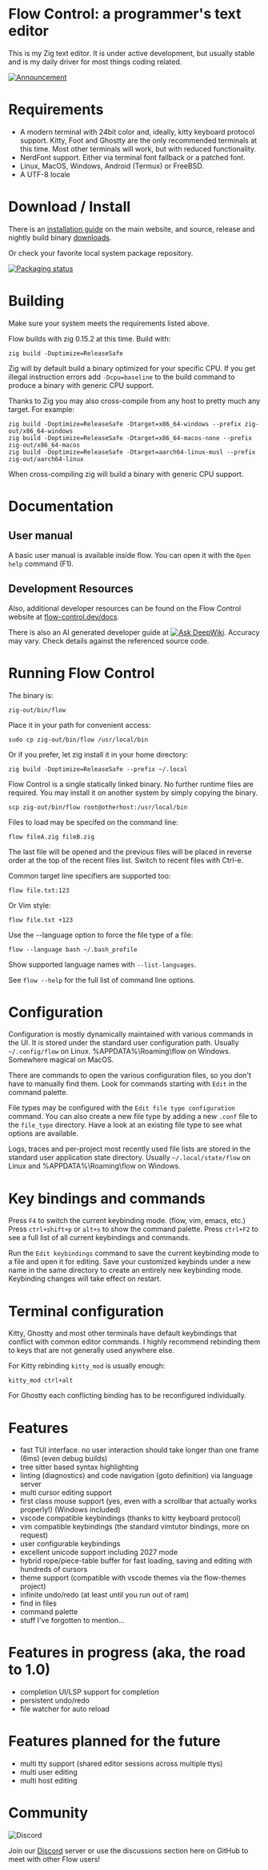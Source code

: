 # Flow Control: a programmer's text editor

This is my Zig text editor. It is under active development, but usually stable
and is my daily driver for most things coding related.

[![Announcement](https://img.youtube.com/vi/iwPg3sIxMGw/maxresdefault.jpg)](https://www.youtube.com/watch?v=iwPg3sIxMGw)


# Requirements
- A modern terminal with 24bit color and, ideally, kitty keyboard protocol
  support. Kitty, Foot and Ghostty are the only recommended terminals at this
  time. Most other terminals will work, but with reduced functionality.
- NerdFont support. Either via terminal font fallback or a patched font.
- Linux, MacOS, Windows, Android (Termux) or FreeBSD.
- A UTF-8 locale


# Download / Install

There is an [installation guide](https://flow-control.dev/installation) on the
main website, and source, release and nightly build binary
[downloads](https://flow-control.dev/downloads).

Or check your favorite local system package repository.

[![Packaging status](https://repology.org/badge/vertical-allrepos/flow-control.svg)](https://repology.org/project/flow-control/versions)


# Building

Make sure your system meets the requirements listed above.

Flow builds with zig 0.15.2 at this time. Build with:

```shell
zig build -Doptimize=ReleaseSafe
```

Zig will by default build a binary optimized for your specific CPU. If you get
illegal instruction errors add `-Dcpu=baseline` to the build command to produce
a binary with generic CPU support.


Thanks to Zig you may also cross-compile from any host to pretty much any
target. For example:

```shell
zig build -Doptimize=ReleaseSafe -Dtarget=x86_64-windows --prefix zig-out/x86_64-windows
zig build -Doptimize=ReleaseSafe -Dtarget=x86_64-macos-none --prefix zig-out/x86_64-macos
zig build -Doptimize=ReleaseSafe -Dtarget=aarch64-linux-musl --prefix zig-out/aarch64-linux
```

When cross-compiling zig will build a binary with generic CPU support.


# Documentation

## User manual

A basic user manual is available inside flow. You can open it with the
`Open help` command (F1).

## Development Resources

Also, additional developer resources can be found on the Flow Control website at
[flow-control.dev/docs](https://flow-control.dev/docs/).

There is also an AI generated developer guide at
[![Ask DeepWiki](https://deepwiki.com/badge.svg)](https://deepwiki.com/neurocyte/flow).
Accuracy may vary. Check details against the referenced source code.


# Running Flow Control

The binary is:

```shell
zig-out/bin/flow
```

Place it in your path for convenient access:

```shell
sudo cp zig-out/bin/flow /usr/local/bin
```

Or if you prefer, let zig install it in your home directory:

```shell
zig build -Doptimize=ReleaseSafe --prefix ~/.local
```

Flow Control is a single statically linked binary. No further runtime files are
required. You may install it on another system by simply copying the binary.

```shell
scp zig-out/bin/flow root@otherhost:/usr/local/bin
```

Files to load may be specifed on the command line:

```shell
flow fileA.zig fileB.zig
```

The last file will be opened and the previous files will be placed in reverse
order at the top of the recent files list. Switch to recent files with Ctrl-e.

Common target line specifiers are supported too:

```shell
flow file.txt:123
```

Or Vim style:

```shell
flow file.txt +123
```

Use the --language option to force the file type of a file:

```shell
flow --language bash ~/.bash_profile
```

Show supported language names with `--list-languages`.

See `flow --help` for the full list of command line options.

# Configuration

Configuration is mostly dynamically maintained with various commands in the UI.
It is stored under the standard user configuration path. Usually
`~/.config/flow` on Linux. %APPDATA%\Roaming\flow on Windows. Somewhere magical
on MacOS.

There are commands to open the various configuration files, so you don't have to
manually find them. Look for commands starting with `Edit` in the command
palette.

File types may be configured with the `Edit file type configuration` command.
You can also create a new file type by adding a new `.conf` file to the
`file_type` directory. Have a look at an existing file type to see what options
are available.

Logs, traces and per-project most recently used file lists are stored in the
standard user application state directory. Usually `~/.local/state/flow` on
Linux and %APPDATA%\Roaming\flow on Windows.

# Key bindings and commands

Press `F4` to switch the current keybinding mode. (flow, vim, emacs, etc.)
Press `ctrl+shift+p` or `alt+x` to show the command palette.
Press `ctrl+F2` to see a full list of all current keybindings and commands.

Run the `Edit keybindings` command to save the current keybinding mode to a
file and open it for editing. Save your customized keybinds under a new name
in the same directory to create an entirely new keybinding mode. Keybinding
changes will take effect on restart.

# Terminal configuration

Kitty, Ghostty and most other terminals have default keybindings that conflict
with common editor commands. I highly recommend rebinding them to keys that are
not generally used anywhere else.

For Kitty rebinding `kitty_mod` is usually enough:
```
kitty_mod ctrl+alt
```

For Ghostty each conflicting binding has to be reconfigured individually.

# Features
- fast TUI interface. no user interaction should take longer than one frame
  (6ms) (even debug builds)
- tree sitter based syntax highlighting
- linting (diagnostics) and code navigation (goto definition) via language
  server
- multi cursor editing support
- first class mouse support (yes, even with a scrollbar that actually works
  properly!) (Windows included)
- vscode compatible keybindings (thanks to kitty keyboard protocol)
- vim compatible keybindings (the standard vimtutor bindings, more on request)
- user configurable keybindings
- excellent unicode support including 2027 mode
- hybrid rope/piece-table buffer for fast loading, saving and editing with
  hundreds of cursors
- theme support (compatible with vscode themes via the flow-themes project)
- infinite undo/redo (at least until you run out of ram)
- find in files
- command palette
- stuff I've forgotten to mention...

# Features in progress (aka, the road to 1.0)
- completion UI/LSP support for completion
- persistent undo/redo
- file watcher for auto reload

# Features planned for the future
- multi tty support (shared editor sessions across multiple ttys)
- multi user editing
- multi host editing

# Community

![Discord](https://img.shields.io/discord/1214308467553341470)

Join our [Discord](https://discord.com/invite/4wvteUPphx) server or use the
discussions section here on GitHub to meet with other Flow users!
